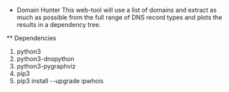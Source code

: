* Domain Hunter
This web-tool will use a list of domains and extract as much as possible from the full range of DNS record types and plots the results in a dependency tree.


** Dependencies
1. python3
2. python3-dnspython
3. python3-pygraphviz
4. pip3
5. pip3 install --upgrade ipwhois
